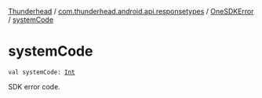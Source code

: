 [Thunderhead](../../index.md) / [com.thunderhead.android.api.responsetypes](../index.md) / [OneSDKError](index.md) / [systemCode](./system-code.md)

# systemCode

`val systemCode: `[`Int`](https://kotlinlang.org/api/latest/jvm/stdlib/kotlin/-int/index.html)

SDK error code.

